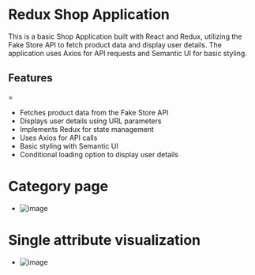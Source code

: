 # Redux Shop Application

This is a basic Shop Application built with React and Redux, utilizing the Fake Store API to fetch product data and display user details. The application uses Axios for API requests and Semantic UI for basic  styling.

## Features
=
- Fetches product data from the Fake Store API
- Displays user details using URL parameters
- Implements Redux for state management
- Uses Axios for API calls
- Basic styling with Semantic UI
- Conditional loading option to display user details
  
# Category page 

- ![image](https://github.com/user-attachments/assets/ea587ccf-6d75-4ff7-a007-a7714c752810)

# Single attribute visualization
- ![image](https://github.com/user-attachments/assets/ec9d3197-dc8b-45b2-bf3d-0c1182664d4c)
